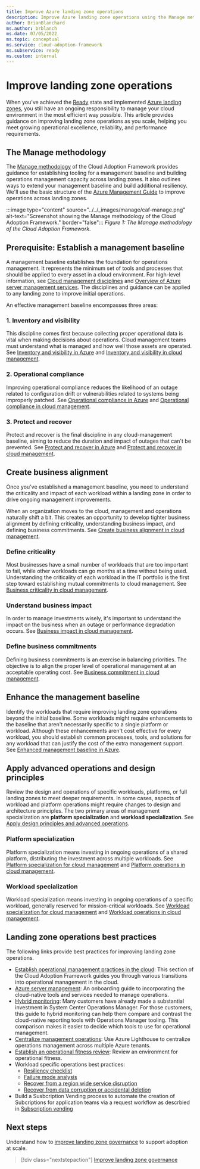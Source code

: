```yaml
---
title: Improve Azure landing zone operations
description: Improve Azure landing zone operations using the Manage methodology from the Microsoft Cloud Adoption Framework.
author: BrianBlanchard
ms.author: brblanch
ms.date: 07/05/2022
ms.topic: conceptual
ms.service: cloud-adoption-framework
ms.subservice: ready
ms.custom: internal
---
```


# Improve landing zone operations

When you've achieved the [Ready](../index.md) state and implemented [Azure landing zones](../landing-zone/index.md), you still have an ongoing responsibility to manage your cloud environment in the most efficient way possible. This article provides guidance on improving landing zone operations as you scale, helping you meet growing operational excellence, reliability, and performance requirements.

## The Manage methodology

The [Manage methodology](../../manage/index.md) of the Cloud Adoption Framework provides guidance for establishing tooling for a management baseline and building operations management capacity across landing zones. It also outlines ways to extend your management baseline and build additional resiliency. We'll use the basic structure of the [Azure Management Guide](../../manage/azure-management-guide/index.md) to improve operations across landing zones.

:::image type="content" source="../../_images/manage/caf-manage.png" alt-text="Screenshot showing the Manage methodology of the Cloud Adoption Framework." border="false":::
*Figure 1: The Manage methodology of the Cloud Adoption Framework.*

## Prerequisite: Establish a management baseline

A management baseline establishes the foundation for operations management. It represents the minimum set of tools and processes that should be applied to every asset in a cloud environment. For high-level information, see [Cloud management disciplines](../../manage/considerations/discipline.md) and [Overview of Azure server management services](../../manage/azure-server-management/index.md). The disciplines and guidance can be applied to any landing zone to improve initial operations.

An effective management baseline encompasses three areas:

### 1. Inventory and visibility

This discipline comes first because collecting proper operational data is vital when making decisions about operations. Cloud management teams must understand what is managed and how well those assets are operated. See [Inventory and visibility in Azure](../../manage/azure-management-guide/inventory.md) and [Inventory and visibility in cloud management](../../manage/considerations/inventory.md).

### 2. Operational compliance

Improving operational compliance reduces the likelihood of an outage related to configuration drift or vulnerabilities related to systems being improperly patched. See [Operational compliance in Azure](../../manage/azure-management-guide/operational-compliance.md) and [Operational compliance in cloud management](../../manage/considerations/operational-compliance.md).

### 3. Protect and recover

Protect and recover is the final discipline in any cloud-management baseline, aiming to reduce the duration and impact of outages that can't be prevented. See [Protect and recover in Azure](../../manage/azure-management-guide/protect-recover.md) and [Protect and recover in cloud management](../../manage/considerations/protect.md).

## Create business alignment

Once you've established a management baseline, you need to understand the criticality and impact of each workload within a landing zone in order to drive ongoing management improvements.

When an organization moves to the cloud, management and operations naturally shift a bit. This creates an opportunity to develop tighter business alignment by defining criticality, understanding business impact, and defining business commitments. See [Create business alignment in cloud management](../../manage/considerations/business-alignment.md).

### Define criticality

Most businesses have a small number of workloads that are too important to fail, while other workloads can go months at a time without being used. Understanding the criticality of each workload in the IT portfolio is the first step toward establishing mutual commitments to cloud management. See [Business criticality in cloud management](../../manage/considerations/criticality.md).

### Understand business impact

In order to manage investments wisely, it's important to understand the impact on the business when an outage or performance degradation occurs. See [Business impact in cloud management](../../manage/considerations/impact.md).

### Define business commitments

Defining business commitments is an exercise in balancing priorities. The objective is to align the proper level of operational management at an acceptable operating cost. See [Business commitment in cloud management](../../manage/considerations/commitment.md).

## Enhance the management baseline

Identify the workloads that require improving landing zone operations beyond the initial baseline. Some workloads might require enhancements to the baseline that aren't necessarily specific to a single platform or workload. Although these enhancements aren't cost effective for every workload, you should establish common processes, tools, and solutions for any workload that can justify the cost of the extra management support. See [Enhanced management baseline in Azure](../../manage/azure-management-guide/enhanced-baseline.md).

## Apply advanced operations and design principles

Review the design and operations of specific workloads, platforms, or full landing zones to meet deeper requirements. In some cases, aspects of workload and platform operations might require changes to design and architecture principles. The two primary areas of management specialization are **platform specialization** and **workload specialization**. See [Apply design principles and advanced operations](../../manage/design-principles.md).

### Platform specialization

Platform specialization means investing in ongoing operations of a shared platform, distributing the investment across multiple workloads. See [Platform specialization for cloud management](../../manage/azure-management-guide/platform-specialization.md) and [Platform operations in cloud management](../../manage/considerations/platform.md).

### Workload specialization

Workload specialization means investing in ongoing operations of a specific workload, generally reserved for mission-critical workloads. See [Workload specialization for cloud management](../../manage/azure-management-guide/workload-specialization.md) and [Workload operations in cloud management](../../manage/considerations/workload.md).

## Landing zone operations best practices

The following links provide best practices for improving landing zone operations.

- [Establish operational management practices in the cloud](../../manage/best-practices.md): This section of the Cloud Adoption Framework guides you through various transitions into operational management in the cloud.
- [Azure server management](../../manage/azure-server-management/index.md): An onboarding guide to incorporating the cloud-native tools and services needed to manage operations.
- [Hybrid monitoring](../../manage/monitor/index.md): Many customers have already made a substantial investment in System Center Operations Manager. For those customers, this guide to hybrid monitoring can help them compare and contrast the cloud-native reporting tools with Operations Manager tooling. This comparison makes it easier to decide which tools to use for operational management.
- [Centralize management operations](../../manage/centralize-operations.md): Use Azure Lighthouse to centralize operations management across multiple Azure tenants.
- [Establish an operational fitness review](../../manage/operational-fitness-review.md): Review an environment for operational fitness.
- Workload specific operations best practices:
  - [Resiliency checklist](/azure/architecture/checklist/resiliency-per-service?toc=/azure/cloud-adoption-framework/toc.json&bc=/azure/cloud-adoption-framework/_bread/toc.json)
  - [Failure mode analysis](/azure/architecture/resiliency/failure-mode-analysis?toc=/azure/cloud-adoption-framework/toc.json&bc=/azure/cloud-adoption-framework/_bread/toc.json)
  - [Recover from a region wide service disruption](/azure/architecture/resiliency/recovery-loss-azure-region?toc=/azure/cloud-adoption-framework/toc.json&bc=/azure/cloud-adoption-framework/_bread/toc.json)
  - [Recover from data corruption or accidental deletion](/azure/architecture/framework/resiliency/data-management?toc=/azure/cloud-adoption-framework/toc.json&bc=/azure/cloud-adoption-framework/_bread/toc.json)
- Build a Susbcription Vending process to automate the creation of Subcriptions for application teams via a request workflow as descrbied in [Subscription vending](../landing-zone/design-area/subscription-vending.md)

## Next steps

Understand how to [improve landing zone governance](./landing-zone-governance.md) to support adoption at scale.

> [!div class="nextstepaction"]
> [Improve landing zone governance](./landing-zone-governance.md)
